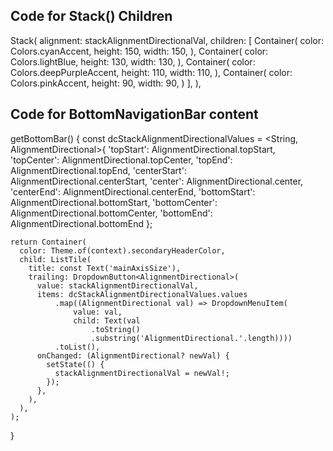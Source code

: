 ## Code for Stack() Children

Stack(
    alignment: stackAlignmentDirectionalVal,
    children: <Widget>[
    Container(
        color: Colors.cyanAccent,
        height: 150,
        width: 150,
    ),
    Container(
        color: Colors.lightBlue,
        height: 130,
        width: 130,
    ),
    Container(
        color: Colors.deepPurpleAccent,
        height: 110,
        width: 110,
    ),
    Container(
        color: Colors.pinkAccent,
        height: 90,
        width: 90,
    )
    ],
),

## Code for BottomNavigationBar content

getBottomBar() {
    const dcStackAlignmentDirectionalValues = <String, AlignmentDirectional>{
      'topStart': AlignmentDirectional.topStart,
      'topCenter': AlignmentDirectional.topCenter,
      'topEnd': AlignmentDirectional.topEnd,
      'centerStart': AlignmentDirectional.centerStart,
      'center': AlignmentDirectional.center,
      'centerEnd': AlignmentDirectional.centerEnd,
      'bottomStart': AlignmentDirectional.bottomStart,
      'bottomCenter': AlignmentDirectional.bottomCenter,
      'bottomEnd': AlignmentDirectional.bottomEnd
    };

    return Container(
      color: Theme.of(context).secondaryHeaderColor,
      child: ListTile(
        title: const Text('mainAxisSize'),
        trailing: DropdownButton<AlignmentDirectional>(
          value: stackAlignmentDirectionalVal,
          items: dcStackAlignmentDirectionalValues.values
              .map((AlignmentDirectional val) => DropdownMenuItem(
                  value: val,
                  child: Text(val
                      .toString()
                      .substring('AlignmentDirectional.'.length))))
              .toList(),
          onChanged: (AlignmentDirectional? newVal) {
            setState(() {
              stackAlignmentDirectionalVal = newVal!;
            });
          },
        ),
      ),
    );
  }
